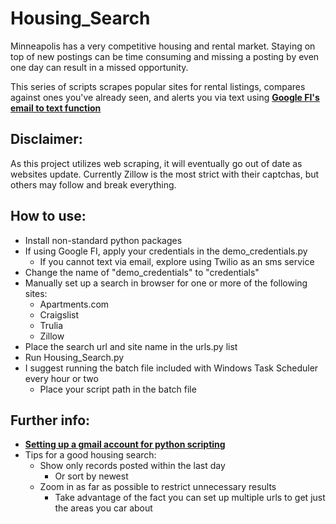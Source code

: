 # Housing_Search
Minneapolis has a very competitive housing and rental market. 
Staying on top of new postings can be time consuming and missing a posting by even one day can result in a missed opportunity.

This series of scripts scrapes popular sites for rental listings, compares against ones you've already seen, and alerts you via text using __[Google FI's email to text function](https://support.google.com/fi/answer/6356597?hl=en#:~:text=Send%20emails%20via%20text%20message&text=You%20can%20send%20text%20messages,.fi.google.com.)__

## Disclaimer:
As this project utilizes web scraping, it will eventually go out of date as websites update. 
Currently Zillow is the most strict with their captchas, but others may follow and break everything.

## How to use:
* Install non-standard python packages
* If using Google FI, apply your credentials in the demo_credentials.py
    * If you cannot text via email, explore using Twilio as an sms service
* Change the name of "demo_credentials" to "credentials"
* Manually set up a search in browser for one or more of the following sites:
    * Apartments.com
    * Craigslist
    * Trulia
    * Zillow
* Place the search url and site name in the urls.py list
* Run Housing_Search.py
* I suggest running the batch file included with Windows Task Scheduler every hour or two
    * Place your script path in the batch file


## Further info:
* __[Setting up a gmail account for python scripting](https://realpython.com/python-send-email/)__
* Tips for a good housing search:
    * Show only records posted within the last day
        * Or sort by newest
    * Zoom in as far as possible to restrict unnecessary results
        * Take advantage of the fact you can set up multiple urls to get just the areas you car about 
